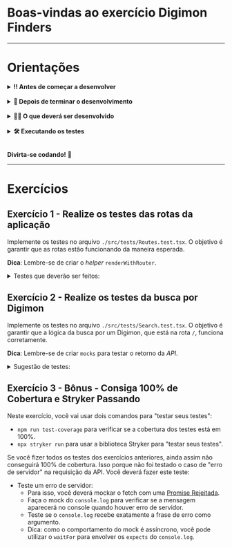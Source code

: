 # Boas-vindas ao exercício Digimon Finders

---

# Orientações

<details>
  <summary><strong>‼️ Antes de começar a desenvolver</strong></summary><br />

- Crie um fork desse projeto. Para isso, siga este [tutorial de como realizar um fork](https://guides.github.com/activities/forking/).

- Após fazer o fork, clone o repositório criado em seu computador.

- Rode o `npm install`.

- Vá para a branch master de seu projeto e execute o comando `git branch`.

- Mude para a branch digimon-finders com o comando git checkout -b digimon-finders. É nessa branch que você realizará a solução para o exercício.

- Observe o que deve ser feito nas instruções.

</details><br />

<details>
  <summary><strong>🤝 Depois de terminar o desenvolvimento</strong></summary><br />

- Após a solução dos exercícios, abra um PR em seu repositório forkado e, se quiser, mergeie para a master.

⚠ **Atenção!** Quando for criar o PR, você se deparará com a seguinte tela:

![PR do exercício](images/example-pr.png)

- É necessário realizar uma mudança. Clique no *base repository*, assim como na imagem a seguir.

![Mudando a base do repositório](images/change-base.png)

- Mude para seu repositório. Seu nome estará na frente do nome dele, por exemplo: `antonio/comprehension-exercises`. Depois desse passo, a página deverá ficar assim:

![Após mudança](images/after-change.png)

- Agora basta criar o PULL REQUEST clicando no botão `Create Pull Request`.

➡ Para cada PR realize esse mesmo processo.

</details><br />

<details>
  <summary><strong>👨‍💻 O que deverá ser desenvolvido</strong></summary><br />

Este repositório contém uma aplicação funcional, que utiliza a [Digimon API](https://digimon-api.vercel.app/) e pesquisa digimons pelo nome.

Seu objetivo, nesse exercício, é utilizar todos os aprendizados a respeito de testes para alcançar 100% de cobertura de testes.

> 👀 **De olho na dica**: você pode verificar a cobertura de testes utilizando o comando `npm run test-coverage`, que te retornará um relatório parecido com o que é mostrado a seguir.

![Após mudança](images/relatorio.png)

- A seta azul mostra o local em que deve estar o valor de 100, o que indica a finalização do exercício com todas as linhas do código testadas.

- Para implementar seus testes, edite os arquivos `./tests/Search.test.tsx` e `./tests/Routes.test.tsx`, que se encontram dentro da pasta src na raiz do projeto.

- Ler, entender a aplicação e saber o que testar também são partes do exercício.

- Atente aos logs que são recebidos ao rodar os testes! Logo abaixo há mais instruções de como saber o que está sendo testado ou não.

</details><br />

<details>
  <summary><strong>🛠️ Executando os testes</strong></summary><br />

- Ao rodar o comando `npm run test-coverage`, será gerada uma nova pasta na raiz de seu projeto chamada `coverage`. Após criar a pasta, abra o arquivo `./coverage/lcov-report/index.html` usando a extensão `Live Server` de seu VSCode:

![Resumo Coverage](images/coverage-resume.png)

- Clique no link do arquivo `./coverage/lcov-report/index.html` e observe os detalhes sobre o que está sendo avaliado na cobertura de testes.

![Coverage Detail](images/coverage-detail.png)

- Utilize essa lista como referência para programar seus testes. Cubra todas as linhas destacadas para ter 100% de cobertura!

### Testando os testes

"Testar testes" pode parecer um conceito estranho, mas existem técnicas bastante engenhosas para isso. A técnica utilizada aqui no exercício baseia-se em inserir vários bugs nos arquivos do projeto e verificar se os testes que você programou continuam a rodar ou apontam as falhas. Caso os testes não percebam os bugs, significa que estão acusando falsos positivos (ou negativos também).

Esses bugs são chamados de "mutantes", e sua missão aqui é eliminá-los! Você pode até pensar nisso como um joguinho e, para que tudo seja feito de maneira controlada, utilize uma library chamada [Stryker](https://stryker-mutator.io/).

O Stryker vai gerar os mutantes automaticamente de acordo com a configuração passada a ele, geralmente em um arquivo `JS`, também pode ser em um `JSON`. Se você acessar a raiz do exercício, encontrará o arquivo `stryker.conf.json`. Abra-o e dê uma espiada! Se você tiver curiosidade em relação a como funcionam as configurações, poderá acessar seu repositório e ler o [README](https://github.com/stryker-mutator/stryker/tree/master/packages/core#readme).

### Como usar o Stryker?

Usar o Stryker é fácil: basta rodar o comando `npx stryker run` nos projetos que o têm configurado. Você pode também instalá-lo de forma global usando o comando `npm install -g stryker-cli`.

</details><br />

**Divirta-se codando!** 🚀

---

# Exercícios

## Exercício 1 - Realize os testes das rotas da aplicação

Implemente os testes no arquivo `./src/tests/Routes.test.tsx`. O objetivo é garantir que as rotas estão funcionando da maneira esperada.

**Dica**: Lembre-se de criar o *helper* `renderWithRouter`.

<details>
  <summary>Testes que deverão ser feitos: </summary>

1. Teste que a aplicação renderiza corretamente em seu estado inicial:
   1. A página deverá apresentar o título "Search Digimon".
   2. A página deverá apresentar os links "About" e "Search Digimon".
2. Ao clicar no link `About`, a pessoa usuária é direcionada para a página `About`. Teste se o título "About" será renderizado na tela.
3. Ao tentar acessar uma rota inexistente, a pessoa usuária é direcionada para a página `Not Found`. Teste se os elementos da página `Not Found` estarão presentes.

</details>

## Exercício 2 - Realize os testes da busca por Digimon

Implemente os testes no arquivo `./src/tests/Search.test.tsx`. O objetivo é garantir que a lógica da busca por um Digimon, que está na rota `/`, funciona corretamente.

**Dica**: Lembre-se de criar `mocks` para testar o retorno da *API*.

<details>
  <summary>Sugestão de testes: </summary>

1. É possível inserir um valor na caixa de busca.
2. A tela inicia sem nenhum Digimon renderizado. Para esse teste, você pode testar que o `data-testid=digimonName` não está na tela.
3. É possível buscar um Digimon com sucesso.
4. A mensagem de erro é renderizada caso o Digimon buscado não exista.
5. A aplicação não realiza `fetch` caso a busca seja feita com o *input* vazio.

</details>

## Exercício 3 - Bônus - Consiga 100% de Cobertura e Stryker Passando

Neste exercício, você vai usar dois comandos para "testar seus testes":

- `npm run test-coverage` para verificar se a cobertura dos testes está em 100%.
- `npx stryker run` para usar a biblioteca Stryker para "testar seus testes".

Se você fizer todos os testes dos exercícios anteriores, ainda assim não conseguirá 100% de cobertura.
Isso porque não foi testado o caso de "erro de servidor" na requisição da API. Você deverá fazer este teste:

- Teste um erro de servidor:
  - Para isso, você deverá mockar o fetch com uma [Promise Rejeitada](https://jestjs.io/docs/mock-function-api#mockfnmockrejectedvaluevalue).
  - Faça o mock do `console.log` para verificar se a mensagem aparecerá no console quando houver erro de servidor.
  - Teste se o `console.log` recebe exatamente a frase de erro como argumento.
  - Dica: como o comportamento do mock é assíncrono, você pode utilizar o `waitFor` para envolver os `expects` do `console.log`.

